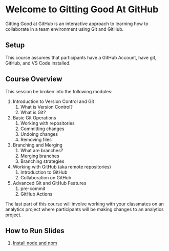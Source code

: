 # Welcome to Gitting Good At GitHub

Gitting Good at GitHub is an interactive approach to learning how to collaborate in a team environment using Git and GitHub.

## Setup

This course assumes that participants have a GitHub Account, have git, GitHub, and VS Code installed.

## Course Overview

This session be broken into the following modules:

1. Introduction to Version Control and Git
   1. What is Version Control?
   2. What is Git?
2. Basic Git Operations
   1. Working with repositories
   2. Committing changes
   3. Undoing changes
   4. Removing files
3. Branching and Merging
   1. What are branches?
   2. Merging branches
   3. Branching strategies
4. Working with GitHub (aka remote repositories)
   1. Introduction to GitHub
   2. Collaboration on GitHub
5. Advanced Git and GitHub Features
   1. pre-commit
   2. GitHub Actions

The last part of this course will involve working with your classmates on an analytics project where participants will be making changes to an analytics project.

## How to Run Slides

1. [Install node and npm](https://nodejs.org/en/download/)
